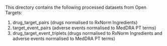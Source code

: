 This directory contains the following processed datasets from Open Targets:
1. drug_target_pairs (drugs normalised to RxNorm Ingredients)
2. target_event_pairs (adverse events normalised to MedDRA PT terms)
3. drug_target_event_triplets (drugs normalised to RxNorm Ingredients and adverse events normalised to MedDRA PT terms)
